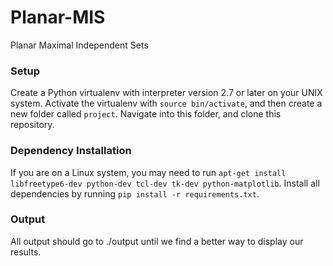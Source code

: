 # Planar-MIS
Planar Maximal Independent Sets

### Setup

Create a Python virtualenv with interpreter version 2.7 or later on your UNIX system. Activate the virtualenv with `source bin/activate`, and then create a new folder called `project`. Navigate into this folder, and clone this repository.

### Dependency Installation

If you are on a Linux system, you may need to run `apt-get install libfreetype6-dev python-dev tcl-dev tk-dev
 python-matplotlib`. Install all dependencies by running `pip install -r requirements.txt`.  

### Output

All output should go to ./output until we find a better way to display our results.
